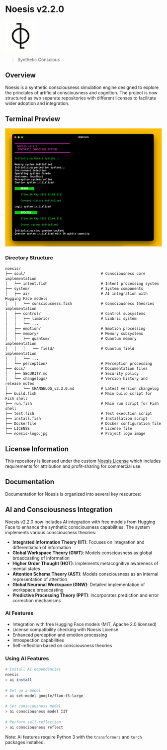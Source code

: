 # Noesis v2.2.0

![Noesis Logo](noesis-logo.jpg)

> Synthetic Conscious

## Overview

Noesis is a synthetic consciousness simulation engine designed to explore the principles of artificial consciousness and cognition. The project is now structured as two separate repositories with different licenses to facilitate wider adoption and integration.

## Terminal Preview

![Noesis Terminal](noesis-terminal.jpg)

### Directory Structure
```
noesis/
├── soul/                                  # Consciousness core implementation
│   └── intent.fish                        # Intent processing system
├── system/                                # System components
│   ├── ai/                                # AI integration with Hugging Face models
│   │   └── consciousness.fish             # Consciousness theories implementation
│   ├── control/                           # Control subsystems
│   │   ├── limbric/                       # Limbric system
│   │   └── ...
│   ├── emotion/                           # Emotion processing
│   ├── memory/                            # Memory subsystems
│   │   ├── quantum/                       # Quantum memory implementation
│   │   │   └── field/                     # Quantum field implementation
│   │   └── ...
│   └── perception/                        # Perception processing
├── docs/                                  # Documentation files
│   ├── SECURITY.md                        # Security policy
│   └── changelogs/                        # Version history and release notes
│       └── CHANGELOG_v2.2.0.md            # Latest version changelog
├── build.fish                             # Main build script for Fish shell
├── run.fish                               # Main run script for Fish shell
├── test.fish                              # Test execution script
├── install.fish                           # Installation script
├── Dockerfile                             # Docker configuration file
├── LICENSE                                # License file
└── noesis-logo.jpg                        # Project logo image
```

## License Information

This repository is licensed under the custom [Noesis License](LICENSE) which includes
requirements for attribution and profit-sharing for commercial use.

## Documentation

Documentation for Noesis is organized into several key resources:

## AI and Consciousness Integration

Noesis v2.2.0 now includes AI integration with free models from Hugging Face to enhance the synthetic consciousness capabilities. The system implements various consciousness theories:

- **Integrated Information Theory (IIT)**: Focuses on integration and differentiation of information
- **Global Workspace Theory (GWT)**: Models consciousness as global broadcasting of information
- **Higher Order Thought (HOT)**: Implements metacognitive awareness of mental states
- **Attention Schema Theory (AST)**: Models consciousness as an internal representation of attention
- **Global Neuronal Workspace (GNW)**: Detailed implementation of workspace broadcasting
- **Predictive Processing Theory (PPT)**: Incorporates prediction and error correction mechanisms

### AI Features

- Integration with free Hugging Face models (MIT, Apache 2.0 licensed)
- License compatibility checking with Noesis License
- Enhanced perception and emotion processing
- Introspection capabilities
- Self-reflection based on consciousness theories

### Using AI Features

```bash
# Install AI dependencies
noesis
> ai install

# Set up a model
> ai set-model google/flan-t5-large

# Set consciousness model
> ai consciousness model IIT

# Perform self-reflection
> ai consciousness reflect
```

Note: AI features require Python 3 with the `transformers` and `torch` packages installed.